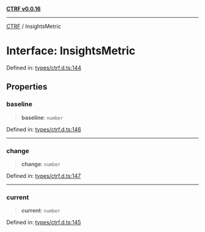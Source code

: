 [**CTRF v0.0.16**](../README.md)

***

[CTRF](../README.md) / InsightsMetric

# Interface: InsightsMetric

Defined in: [types/ctrf.d.ts:144](https://github.com/ctrf-io/ctrf-core-js/blob/main/types/ctrf.d.ts#L144)

## Properties

### baseline

> **baseline**: `number`

Defined in: [types/ctrf.d.ts:146](https://github.com/ctrf-io/ctrf-core-js/blob/main/types/ctrf.d.ts#L146)

***

### change

> **change**: `number`

Defined in: [types/ctrf.d.ts:147](https://github.com/ctrf-io/ctrf-core-js/blob/main/types/ctrf.d.ts#L147)

***

### current

> **current**: `number`

Defined in: [types/ctrf.d.ts:145](https://github.com/ctrf-io/ctrf-core-js/blob/main/types/ctrf.d.ts#L145)
